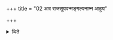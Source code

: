 +++
title = "02 अत्र राजसूयवन्मङ्गल्यनाम्न आहूय"

+++

<details><summary>थिते</summary>

अत्र राजसूयवन्मङ्गल्यनाम्न आहूय शिरो मे श्रीरिति यथालिङ्गमङ्गानि सम्मृश्य जङ्घाभ्यां पद्भ्यामिति प्रत्यवरुह्य प्रति क्षत्रे प्रतितिष्ठामि राष्ट्र इति जपित्वा त्रया देवा इत्याहुतीर्हुत्वा लोमानि प्रयतिर्ममेति यथालिङ्गमङ्गानि सम्मृशते २
</details>
